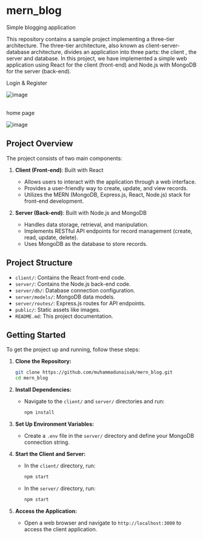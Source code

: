 # mern_blog
Simple blogging application 


This repository contains a sample project implementing a three-tier architecture. The three-tier architecture, also known as client-server-database architecture, divides an application into three parts: the client , the server and database. In this project, we have implemented a simple web application using React for the client (front-end) and Node.js with MongoDB for the server (back-end).

Login & Register

![image](https://github.com/muhammadunaisak/mern_blog/assets/84447232/565aa6a9-6c81-48ed-b7c9-f07a5ae02cdd)<br><br>


home page<br>

![image](https://github.com/muhammadunaisak/mern_blog/assets/84447232/44c8b61e-0b6f-464c-aae0-26fe7bf81ad6)


## Project Overview

The project consists of two main components:

1. **Client (Front-end)**: Built with React
   - Allows users to interact with the application through a web interface.
   - Provides a user-friendly way to create, update, and view records.
   - Utilizes the MERN (MongoDB, Express.js, React, Node.js) stack for front-end development.

2. **Server (Back-end)**: Built with Node.js and MongoDB
   - Handles data storage, retrieval, and manipulation.
   - Implements RESTful API endpoints for record management (create, read, update, delete).
   - Uses MongoDB as the database to store records.

## Project Structure

- `client/`: Contains the React front-end code.
- `server/`: Contains the Node.js back-end code.
- `server/db/`: Database connection configuration.
- `server/models/`: MongoDB data models.
- `server/routes/`: Express.js routes for API endpoints.
- `public/`: Static assets like images.
- `README.md`: This project documentation.

## Getting Started

To get the project up and running, follow these steps:

1. **Clone the Repository:**
   ```sh
   git clone https://github.com/muhammadunaisak/mern_blog.git
   cd mern_blog
   ```

2. **Install Dependencies:**
   - Navigate to the `client/` and `server/` directories and run:
     ```sh
     npm install
     ```

3. **Set Up Environment Variables:**
   - Create a `.env` file in the `server/` directory and define your MongoDB connection string.

4. **Start the Client and Server:**
   - In the `client/` directory, run:
     ```sh
     npm start
     ```
   - In the `server/` directory, run:
     ```sh
     npm start
     ```

5. **Access the Application:**
   - Open a web browser and navigate to `http://localhost:3000` to access the client application.


